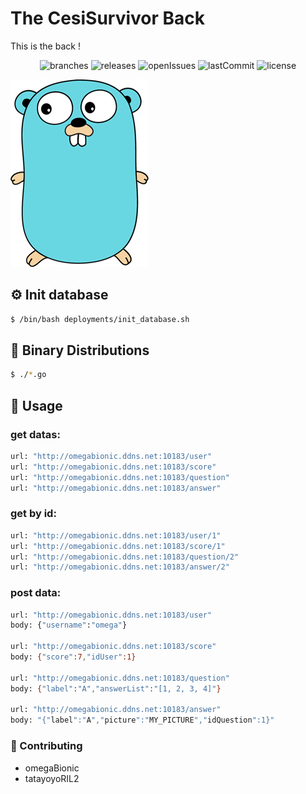 # The CesiSurvivor Back

This is the back !
<p align="center">
	<img src="https://flat.badgen.net/github/branches/tatayoyoRIL2/CesiSurvivor" alt="branches">
	<img src="https://flat.badgen.net/github/releases/tatayoyoRIL2/CesiSurvivor" alt="releases">
	<img src="https://flat.badgen.net/github/open-issues/tatayoyoRIL2/CesiSurvivor" alt="openIssues">
	<img src="https://flat.badgen.net/github/last-commit/tatayoyoRIL2/CesiSurvivor" alt="lastCommit">
	<img src="https://flat.badgen.net/github/license/tatayoyoRIL2/CesiSurvivor" alt="license">
</p>

![Go logo](docs/pictures/go-logo.png)

## ⚙️ Init database
```sh
$ /bin/bash deployments/init_database.sh
```

## 📄 Binary Distributions
```sh
$ ./*.go
```

## 🚀 Usage
### get datas:
```sh
url: "http://omegabionic.ddns.net:10183/user"
url: "http://omegabionic.ddns.net:10183/score"
url: "http://omegabionic.ddns.net:10183/question"
url: "http://omegabionic.ddns.net:10183/answer"
```

### get by id:
```sh
url: "http://omegabionic.ddns.net:10183/user/1"
url: "http://omegabionic.ddns.net:10183/score/1"
url: "http://omegabionic.ddns.net:10183/question/2"
url: "http://omegabionic.ddns.net:10183/answer/2"
```

### post data:
```sh
url: "http://omegabionic.ddns.net:10183/user"
body: {"username":"omega"}

url: "http://omegabionic.ddns.net:10183/score"
body: {"score":7,"idUser":1}

url: "http://omegabionic.ddns.net:10183/question"
body: {"label":"A","answerList":"[1, 2, 3, 4]"}

url: "http://omegabionic.ddns.net:10183/answer"
body: "{"label":"A","picture":"MY_PICTURE","idQuestion":1}"
```

### 👏 Contributing
* omegaBionic
* tatayoyoRIL2
